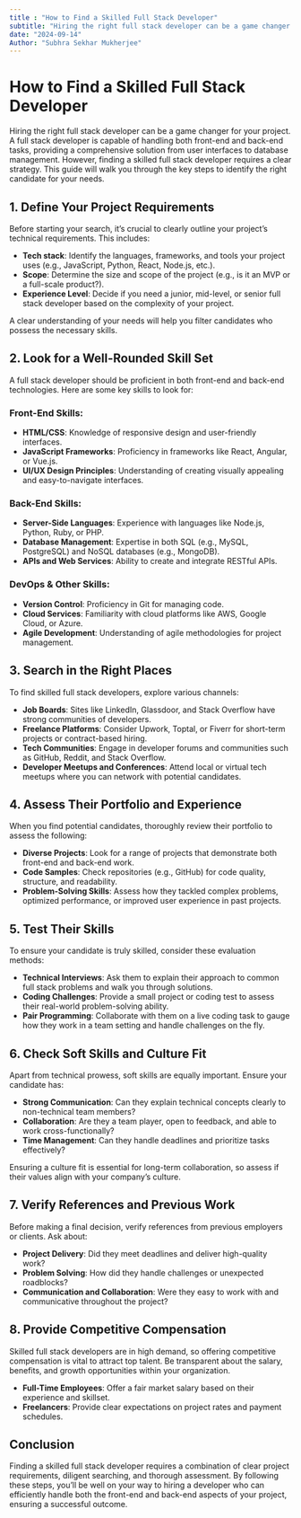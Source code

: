 ```yaml
---
title : "How to Find a Skilled Full Stack Developer"
subtitle: "Hiring the right full stack developer can be a game changer for your project. A full stack developer is capable of handling both front-end and back-end tasks, providing a comprehensive solution from user interfaces to database management. However, finding a skilled full stack developer requires a clear strategy. This guide will walk you through the key steps to identify the right candidate for your needs."
date: "2024-09-14"
Author: "Subhra Sekhar Mukherjee"
---
```



# How to Find a Skilled Full Stack Developer

Hiring the right full stack developer can be a game changer for your project. A full stack developer is capable of handling both front-end and back-end tasks, providing a comprehensive solution from user interfaces to database management. However, finding a skilled full stack developer requires a clear strategy. This guide will walk you through the key steps to identify the right candidate for your needs.

## 1. Define Your Project Requirements

Before starting your search, it’s crucial to clearly outline your project’s technical requirements. This includes:

- **Tech stack**: Identify the languages, frameworks, and tools your project uses (e.g., JavaScript, Python, React, Node.js, etc.).
- **Scope**: Determine the size and scope of the project (e.g., is it an MVP or a full-scale product?).
- **Experience Level**: Decide if you need a junior, mid-level, or senior full stack developer based on the complexity of your project.

A clear understanding of your needs will help you filter candidates who possess the necessary skills.

## 2. Look for a Well-Rounded Skill Set

A full stack developer should be proficient in both front-end and back-end technologies. Here are some key skills to look for:

### Front-End Skills:
- **HTML/CSS**: Knowledge of responsive design and user-friendly interfaces.
- **JavaScript Frameworks**: Proficiency in frameworks like React, Angular, or Vue.js.
- **UI/UX Design Principles**: Understanding of creating visually appealing and easy-to-navigate interfaces.

### Back-End Skills:
- **Server-Side Languages**: Experience with languages like Node.js, Python, Ruby, or PHP.
- **Database Management**: Expertise in both SQL (e.g., MySQL, PostgreSQL) and NoSQL databases (e.g., MongoDB).
- **APIs and Web Services**: Ability to create and integrate RESTful APIs.

### DevOps & Other Skills:
- **Version Control**: Proficiency in Git for managing code.
- **Cloud Services**: Familiarity with cloud platforms like AWS, Google Cloud, or Azure.
- **Agile Development**: Understanding of agile methodologies for project management.

## 3. Search in the Right Places

To find skilled full stack developers, explore various channels:

- **Job Boards**: Sites like LinkedIn, Glassdoor, and Stack Overflow have strong communities of developers.
- **Freelance Platforms**: Consider Upwork, Toptal, or Fiverr for short-term projects or contract-based hiring.
- **Tech Communities**: Engage in developer forums and communities such as GitHub, Reddit, and Stack Overflow.
- **Developer Meetups and Conferences**: Attend local or virtual tech meetups where you can network with potential candidates.

## 4. Assess Their Portfolio and Experience

When you find potential candidates, thoroughly review their portfolio to assess the following:

- **Diverse Projects**: Look for a range of projects that demonstrate both front-end and back-end work.
- **Code Samples**: Check repositories (e.g., GitHub) for code quality, structure, and readability.
- **Problem-Solving Skills**: Assess how they tackled complex problems, optimized performance, or improved user experience in past projects.

## 5. Test Their Skills

To ensure your candidate is truly skilled, consider these evaluation methods:

- **Technical Interviews**: Ask them to explain their approach to common full stack problems and walk you through solutions.
- **Coding Challenges**: Provide a small project or coding test to assess their real-world problem-solving ability.
- **Pair Programming**: Collaborate with them on a live coding task to gauge how they work in a team setting and handle challenges on the fly.

## 6. Check Soft Skills and Culture Fit

Apart from technical prowess, soft skills are equally important. Ensure your candidate has:

- **Strong Communication**: Can they explain technical concepts clearly to non-technical team members?
- **Collaboration**: Are they a team player, open to feedback, and able to work cross-functionally?
- **Time Management**: Can they handle deadlines and prioritize tasks effectively?

Ensuring a culture fit is essential for long-term collaboration, so assess if their values align with your company’s culture.

## 7. Verify References and Previous Work

Before making a final decision, verify references from previous employers or clients. Ask about:

- **Project Delivery**: Did they meet deadlines and deliver high-quality work?
- **Problem Solving**: How did they handle challenges or unexpected roadblocks?
- **Communication and Collaboration**: Were they easy to work with and communicative throughout the project?

## 8. Provide Competitive Compensation

Skilled full stack developers are in high demand, so offering competitive compensation is vital to attract top talent. Be transparent about the salary, benefits, and growth opportunities within your organization.

- **Full-Time Employees**: Offer a fair market salary based on their experience and skillset.
- **Freelancers**: Provide clear expectations on project rates and payment schedules.

## Conclusion

Finding a skilled full stack developer requires a combination of clear project requirements, diligent searching, and thorough assessment. By following these steps, you’ll be well on your way to hiring a developer who can efficiently handle both the front-end and back-end aspects of your project, ensuring a successful outcome.
